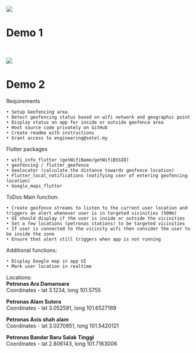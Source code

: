 ![](display/demo_1.gif)
<h1> Demo 1</h1>
<br />

![](display/demo_2.gif)
<h1> Demo 2</h1>

Requirements

	• Setup Geofencing area
	• Detect geofencing status based on wifi network and geographic point
	• Display status on app for inside or outside geofence area
	• Host source code privately on GitHub
	• Create readme with instructions
	• Grant access to engineering@setel.my

Flutter packages

	• wifi_info_flutter (getWifiName/getWifiBSSID)
	• geofencing / flutter_geofence
	• Geolocator (calculate the distance towards geofence location)
	• Flutter_local_notifications (notifying user of entering geofencing location)
	• Google_maps_flutter
	
ToDos 
Main function: 

	• Create geofence streams to listen to the current user location and triggers an alert whenever user is in targeted vicinities (500m) 
	• UI should display if the user is inside or outside the vicinities 
	• Set a few locations (petronas stations) to be targeted vicinities 
	• If user is connected to the vicinity wifi then consider the user to be inside the zone 
	• Ensure that alert still triggers when app is not running 

Additional functions: 

	• Display Google map in app UI  
	• Mark user location in realtime 


Locations: 
<br />
<b>Petronas Ara Damansara</b>
<br />
Coordinates - lat 3.1234, long 101.5755

<b>Petronas Alam Sutera</b>
<br />
Coordinates - lat 3.052591, long 101.6527169

<b>Petronas Axis shah alam</b>
<br />
Coordinates - lat 3.0270851, long 101.5420121

<b>Petronas Bandar Baru Salak Tinggi</b>
<br />
Coordinates - lat 2.806143, long 101.7163006


